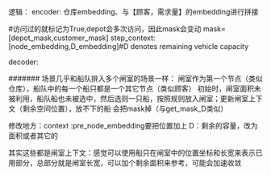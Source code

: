 逻辑：
encoder:
仓库embedding、与【顾客，需求量】的embedding进行拼接

#访问过的就标记为True,depot会多次访问，因此mask会变动
mask=[depot_mask,customer_mask]
step_context:[node_embedding,D_embedding]#D denotes remaining vehicle capacity

decoder:

#######
场景几乎和船队排入多个闸室的场景一样：
闸室作为第一个节点（类似仓库），船队中的每一个船只都是一个其它节点（类似顾客）
初始时，闸室面积未被利用，船队船也未被选中，然后选则一只船，按照规则放入闸室；更新闸室上下文（剩余空间位置），放不下的船
会把mask掉（与get_mask_D类似）

修改地方：context :pre_node_embedding要把位置加上
D：剩余的容量，改为面积或者其它的

其实这些都是闸室上下文：感觉可以使用船只在闸室中的位置坐标和长宽来表示已用部分，总部分就是闸室长宽，可以加个剩余面积来参考，可能会加速收敛